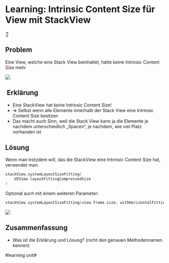 # Learning: Intrinsic Content Size für View mit StackView
↕️

## Problem

Eine View, welche eine Stack View beinhaltet, hatte keine Intrinsic Content Size mehr

![][image-1]


##  Erklärung

- Eine StackView hat keine Intrinsic Content Size!
- =\> Selbst wenn alle Elemente innerhalb der Stack View eine Intrinsic Content Size besitzen
- Das macht auch Sinn, weil die Stack View kann ja die Elemente je nachdem unterschiedlich „Spacen“, je nachdem, wie viel Platz vorhanden ist

## Lösung

Wenn man trotzdem will, das die StackView eine Intrinsic Content Size hat, verwendet man:

```swift
stackView.systemLayoutSizeFitting(
	UIView.layoutFittingCompressedSize
)
```

Optional auch mit einem weiteren Parameter:

```swift
stackView.systemLayoutSizeFitting(view.frame.size, withHorizontalFittingPriority: .required, verticalFittingPriority: .defaultLow)
```

![][image-2]

## Zusammenfassung
- Was ist die Erklärung und Lösung? (nicht den genauen Methodennamen kennen)

[image-1]:	assets/DraggedImage.png
[image-2]:	assets/DraggedImage-1.png

#learning unit#